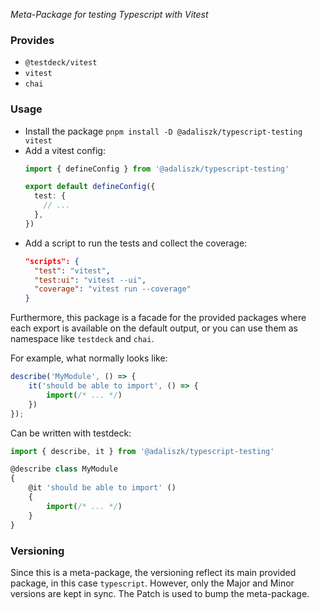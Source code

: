 _Meta-Package for testing Typescript with Vitest_

### Provides

- `@testdeck/vitest`
- `vitest`
- `chai`

### Usage

- Install the package `pnpm install -D @adaliszk/typescript-testing vitest`
- Add a vitest config:
  ```typescript
  import { defineConfig } from '@adaliszk/typescript-testing'

  export default defineConfig({
    test: {
      // ...
    },
  })
  ```
- Add a script to run the tests and collect the coverage:
  ```json
  "scripts": {
    "test": "vitest",
    "test:ui": "vitest --ui",
    "coverage": "vitest run --coverage"
  }
  ```

Furthermore, this package is a facade for the provided packages where each export is available on the default output, or
you can use them as namespace like `testdeck` and `chai`.

For example, what normally looks like:
```typescript
describe('MyModule', () => {
    it('should be able to import', () => {
        import(/* ... */)
    })
});
```

Can be written with testdeck:
```typescript
import { describe, it } from '@adaliszk/typescript-testing'

@describe class MyModule
{
    @it 'should be able to import' ()
    {
        import(/* ... */)
    }
}
```

### Versioning

Since this is a meta-package, the versioning reflect its main provided package, in this case `typescript`. However, only the
Major and Minor versions are kept in sync. The Patch is used to bump the meta-package.
